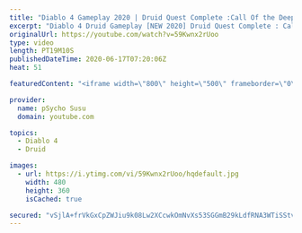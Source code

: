 ```yaml
---
title: "Diablo 4 Gameplay 2020 | Druid Quest Complete :Call Of the Deep | New 2020 | Diablo 4 Release Date?"
excerpt: "Diablo 4 Druid Gameplay [NEW 2020] Druid Quest Complete : Call Of the Deep June 2020 Diablo Immortal, Diablo inmortal 2 , diablo immortal 3, Diablo ..."
originalUrl: https://youtube.com/watch?v=59Kwnx2rUoo
type: video
length: PT19M10S
publishedDateTime: 2020-06-17T07:20:06Z
heat: 51

featuredContent: "<iframe width=\"800\" height=\"500\" frameborder=\"0\" src=\"https://www.youtube.com/embed/59Kwnx2rUoo\" allow=\"accelerometer; autoplay; encrypted-media; gyroscope; picture-in-picture\" allowfullscreen></iframe>"

provider:
  name: pSycho Susu
  domain: youtube.com

topics:
  - Diablo 4
  - Druid

images:
  - url: https://i.ytimg.com/vi/59Kwnx2rUoo/hqdefault.jpg
    width: 480
    height: 360
    isCached: true

secured: "vSjlA+frVkGxCpZWJiu9k08Lw2XCcwkOmNvXs53SGGmB29kLdfRNA3WTiSStvxak1QkbnqK1O9sjiJTN2e4jvrf8vnvSbswlFZmqYTSjW/vuT8ZJYZEytxjvTRcetsVMsngCdThcawjoGYQEiv5VAtedUGusWG+GLYDQ64VUWMB4fUcKEl3dwrR9VqRqoZNlnpHx+1tVEaQtNbual2hrjKCAZVJmns9eDMiYDqVK+J1E4X2INQ2wjAhwu6CxygSbrU9Rfab4ui49f9Re3twMBAC6Pk3euVy/GA+wmfREIuiFYSDJszJTGF5arQns7ge9cfLzn8aO1aJCdY7FVmKxryOmA57dAzrHeytb84DqoOIe0KzpD6xfDsLGnglmyAf3/ZRAPAp+Vm//OdWmNxKqwg==;Rt+4A1Oz3iHHIqgReESUYQ=="
---
```



